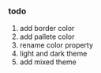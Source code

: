 ### todo
1. add border color
2. add pallete color
3. rename color property
4. light and dark theme
5. add mixed theme